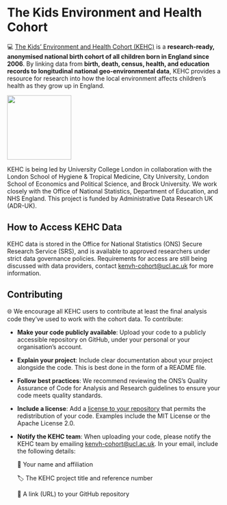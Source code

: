 # The Kids Environment and Health Cohort

💻 [The Kids’ Environment and Health Cohort (KEHC)](https://kenvh-cohort.org.uk/) is a **research-ready, anonymised national birth cohort of all children born in England since 2006**. By linking data from **birth, death, census, health, and education records to longitudinal national geo-environmental data**, KEHC provides a resource for research into how the local environment affects children’s health as they grow up in England. 

<img src="https://github.com/kids-environment-health-cohort/Documents/blob/main/KEHC_logo.png" width="150" />



KEHC is being led by University College London in collaboration with the London School of Hygiene & Tropical Medicine, City University, London School of Economics and Political Science, and Brock University. We work closely with the Office of National Statistics, Department of Education, and NHS England. This project is funded by Administrative Data Research UK (ADR-UK).

## How to Access KEHC Data
KEHC data is stored in the Office for National Statistics (ONS) Secure Research Service (SRS), and is available to approved researchers under strict data governance policies. Requirements for access are still being discussed with data providers, contact  kenvh-cohort@ucl.ac.uk for more information.


## Contributing

🌐 We encourage all KEHC users to contribute at least the final analysis code they’ve used to work with the cohort data. To contribute: 
- **Make your code publicly available**: Upload your code to a publicly accessible repository on GitHub, under your personal or your organisation’s account.
- **Explain your project**: Include clear documentation about your project alongside the code. This is best done in the form of a README file. 
- **Follow best practices**: We recommend reviewing the ONS’s Quality Assurance of Code for Analysis and Research guidelines to ensure your code meets quality standards.
- **Include a license**: Add a [license to your repository](https://choosealicense.com/) that permits the redistribution of your code. Examples include the MIT License or the Apache License 2.0.
- **Notify the KEHC team**: When uploading your code, please notify the KEHC team by emailing kenvh-cohort@ucl.ac.uk. In your email, include the following details:

   👤 Your name and affiliation

  🏷️ The KEHC project title and reference number

  🔗 A link (URL) to your GitHub repository
